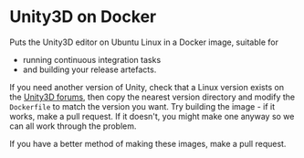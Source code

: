 # Unity3D on Docker

Puts the Unity3D editor on Ubuntu Linux in a Docker image, suitable for

* running continuous integration tasks
* and building your release artefacts.

If you need another version of Unity, check that a Linux version exists
on the [Unity3D forums][uty0], then copy the nearest version directory
and modify the `Dockerfile` to match the version you want. Try building
the image - if it works, make a pull request. If it doesn't, you might
make one anyway so we can all work through the problem.

If you have a better method of making these images, make a pull request.

[uty0]: http://forum.unity3d.com/threads/unity-on-linux-release-notes-and-known-issues.350256/
